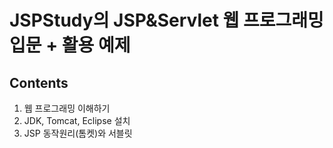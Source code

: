 # JSPStudy의 JSP&Servlet 웹 프로그래밍 입문 + 활용 예제
## Contents
01) 웹 프로그래밍 이해하기
02) JDK, Tomcat, Eclipse 설치
03) JSP 동작원리(톰켓)와 서블릿
